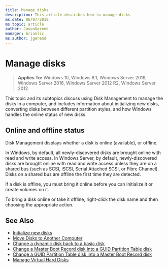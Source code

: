 ```yaml
---
title: Manage disks
description: This article describes how to manage disks
ms.date: 06/07/2019
ms.topic: article
author: JasonGerend
manager: brianlic
ms.author: jgerend
---
```

# Manage disks

> **Applies To:** Windows 10, Windows 8.1, Windows Server 2019, Windows Server 2016, Windows Server 2012 R2, Windows Server 2012

This topic and its subtopics discuss using Disk Management to manage the disks in a computer, and includes information about initializing new disks, converting disks between different partition styles, and how Windows handles the online status of new disks.

## Online and offline status

Disk Management displays whether a disk is online (available), or offline.

In Windows, by default, all newly-discovered disks are brought online with read and write access. In Windows Server, by default, newly-discovered disks are brought online with read and write access unless they are on a shared bus (such as SCSI, iSCSI, Serial Attached SCSI, or Fibre Channel). Disks on a shared bus are offline the first time they are detected.

If a disk is offline, you must bring it online before you can initialize it or create volumes on it.

To bring a disk online or take it offline, right-click the disk name and then choosing the appropriate action.

## See Also

-   [Initialize new disks](initialize-new-disks.md)
-   [Move Disks to Another Computer](move-disks-to-another-computer.md)
-   [Change a dynamic disk back to a basic disk](change-a-dynamic-disk-back-to-a-basic-disk.md)
-   [Change a Master Boot Record disk into a GUID Partition Table disk](change-an-mbr-disk-into-a-gpt-disk.md)
-   [Change a GUID Partition Table disk into a Master Boot Record disk](change-a-gpt-disk-into-an-mbr-disk.md)
-   [Manage Virtual Hard Disks](manage-virtual-hard-disks.md)